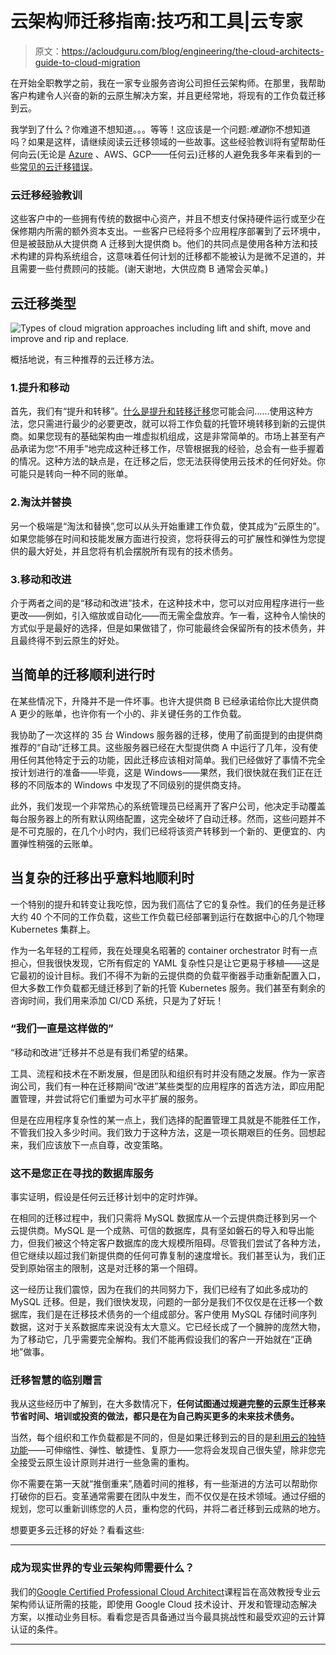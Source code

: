 # 云架构师迁移指南:技巧和工具|云专家

> 原文：<https://acloudguru.com/blog/engineering/the-cloud-architects-guide-to-cloud-migration>

在开始全职教学之前，我在一家专业服务咨询公司担任云架构师。在那里，我帮助客户构建令人兴奋的新的云原生解决方案，并且更经常地，将现有的工作负载迁移到云。

我学到了什么？你难道不想知道。。。等等！这应该是一个问题:*难道*你不想知道吗？如果是这样，请继续阅读云迁移领域的一些故事。这些经验教训将有望帮助任何向云(无论是 [Azure](https://acloudguru.com/blog/engineering/4-tips-for-migrating-servers-to-azure) 、AWS、GCP——任何云)迁移的人避免我多年来看到的一些[常见的云迁移错误](https://acloudguru.com/blog/business/4-common-mistakes-when-enterprises-go-cloud)。

### 云迁移经验教训

这些客户中的一些拥有传统的数据中心资产，并且不想支付保持硬件运行或至少在保修期内所需的额外资本支出。一些客户已经将多个应用程序部署到了云环境中，但是被鼓励从大提供商 A 迁移到大提供商 b。他们的共同点是使用各种方法和技术构建的异构系统组合，这意味着任何计划的迁移都不能被认为是微不足道的，并且需要一些付费顾问的技能。(谢天谢地，大供应商 B 通常会买单。)

## 云迁移类型

![Types of cloud migration approaches including lift and shift, move and improve and rip and replace. ](img/0600926ef9c9d7af23213115326c1dc9.png)

概括地说，有三种推荐的云迁移方法。

### 1.提升和移动

首先，我们有“提升和转移”。[什么是提升和转移迁移](https://acloudguru.com/blog/business/what-is-lift-and-shift-cloud-migration)您可能会问……使用这种方法，您只需进行最少的必要更改，就可以将工作负载的托管环境转移到新的云提供商。如果您现有的基础架构由一堆虚拟机组成，这是非常简单的。市场上甚至有产品承诺为您“不用手”地完成这种迁移工作，尽管根据我的经验，总会有一些手握着的情况。这种方法的缺点是，在迁移之后，您无法获得使用云技术的任何好处。你可能只是转向一种不同的账单。

### 2.淘汰并替换

另一个极端是“淘汰和替换”,您可以从头开始重建工作负载，使其成为“云原生的”。如果您能够在时间和技能发展方面进行投资，您将获得云的可扩展性和弹性为您提供的最大好处，并且您将有机会摆脱所有现有的技术债务。

### 3.移动和改进

介于两者之间的是“移动和改进”技术，在这种技术中，您可以对应用程序进行一些更改——例如，引入缩放或自动化——而无需全盘放弃。乍一看，这种令人愉快的方式似乎是最好的选择，但是如果做错了，你可能最终会保留所有的技术债务，并且最终得不到云原生的好处。

## 当简单的迁移顺利进行时

在某些情况下，升降并不是一件坏事。也许大提供商 B 已经承诺给你比大提供商 A 更少的账单，也许你有一个小的、非关键任务的工作负载。

我协助了一次这样的 35 台 Windows 服务器的迁移，使用了前面提到的由提供商推荐的“自动”迁移工具。这些服务器已经在大型提供商 A 中运行了几年，没有使用任何其他特定于云的功能，因此迁移应该相对简单。我们已经做好了事情不完全按计划进行的准备——毕竟，这是 Windows——果然，我们很快就在我们正在迁移的不同版本的 Windows 中发现了不同级别的提供商支持。

此外，我们发现一个非常热心的系统管理员已经离开了客户公司，他决定手动覆盖每台服务器上的所有默认网络配置，这完全破坏了自动迁移。然而，这些问题并不是不可克服的，在几个小时内，我们已经将该资产转移到一个新的、更便宜的、内置弹性稍强的云账单。

## 当复杂的迁移出乎意料地顺利时

一个特别的提升和转变让我吃惊，因为我们高估了它的复杂性。我们的任务是迁移大约 40 个不同的工作负载，这些工作负载已经部署到运行在数据中心的几个物理 Kubernetes 集群上。

作为一名年轻的工程师，我在处理臭名昭著的 container orchestrator 时有一点担心，但我很快发现，它所有假定的 YAML 复杂性只是让它更易于移植——这是它最初的设计目标。我们不得不为新的云提供商的负载平衡器手动重新配置入口，但大多数工作负载都无缝迁移到了新的托管 Kubernetes 服务。我们甚至有剩余的咨询时间，我们用来添加 CI/CD 系统，只是为了好玩！

### “我们一直是这样做的”

“移动和改进”迁移并不总是有我们希望的结果。

工具、流程和技术在不断发展，但是团队和组织有时并没有随之发展。作为一家咨询公司，我们有一种在迁移期间“改进”某些类型的应用程序的首选方法，即应用配置管理，并尝试将它们重塑为可水平扩展的服务。

但是在应用程序复杂性的某一点上，我们选择的配置管理工具就是不能胜任工作，不管我们投入多少时间。我们致力于这种方法，这是一项长期艰巨的任务。回想起来，我们应该放下一点自尊，改变策略。

### 这不是您正在寻找的数据库服务

事实证明，假设是任何云迁移计划中的定时炸弹。

在相同的迁移过程中，我们只需将 MySQL 数据库从一个云提供商迁移到另一个云提供商。MySQL 是一个成熟、可信的数据库，具有坚如磐石的导入和导出能力，但我们被这个特定客户数据库的庞大规模所阻碍。尽管我们尝试了各种方法，但它继续以超过我们新提供商的任何可靠复制的速度增长。我们甚至认为，我们正受到原始宿主的限制，这是对迁移的第一个阻碍。

这一经历让我们震惊，因为在我们的共同努力下，我们已经有了如此多成功的 MySQL 迁移。但是，我们很快发现，问题的一部分是我们不仅仅是在迁移一个数据库，我们是在迁移技术债务的一个组成部分。客户使用 MySQL 存储时间序列数据，这对于关系数据库来说没有太大意义。它已经长成了一个臃肿的庞然大物，为了移动它，几乎需要完全解构。我们不能再假设我们的客户一开始就在“正确地”做事。

### 迁移智慧的临别赠言

我从这些经历中了解到，在大多数情况下，**任何试图通过规避完整的云原生迁移来节省时间、培训或投资的做法，都只是在为自己购买更多的未来技术债务。**

当然，每个组织和工作负载都是不同的，但是如果迁移到云的目的是[利用云的独特功能](https://acloudguru.com/blog/engineering/the-basic-advantages-of-public-cloud)——可伸缩性、弹性、敏捷性、复原力——您将会发现自己很失望，除非您完全接受云原生设计原则并进行一些急需的重构。

你不需要在第一天就“推倒重来”,随着时间的推移，有一些渐进的方法可以帮助你打破你的巨石。变革通常需要在团队中发生，而不仅仅是在技术领域。通过仔细的规划，您可以重新训练您的人员，重构您的代码，并将二者迁移到云成熟的地方。

想要更多云迁移的好处？看看这些:

* * *

### 成为现实世界的专业云架构师需要什么？

我们的[Google Certified Professional Cloud Architect](https://acloudguru.com/course/google-certified-professional-cloud-architect)课程旨在高效教授专业云架构师认证所需的技能，即使用 Google Cloud 技术设计、开发和管理动态解决方案，以推动业务目标。看看您是否具备通过当今最具挑战性和最受欢迎的云计算认证的条件。

* * *